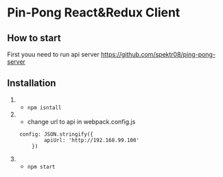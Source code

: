 # Pin-Pong React&Redux Client
## How to start

First youu need to run api server https://github.com/spektr08/ping-pong-server

Installation
------------
1. - ```npm isntall``` 
2. - change url to api in webpack.config.js 
```
	config: JSON.stringify({
            apiUrl: 'http://192.168.99.100'
        })
```
3. - ```npm start``` 

